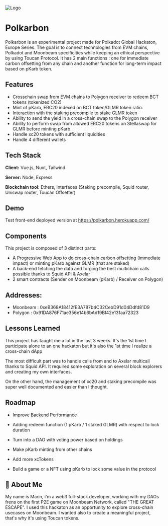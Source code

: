 
![Logo](https://polkarbon.herokuapp.com/logogreen.png)


# Polkarbon

Polkarbon is an experimental project made for Polkadot Global Hackaton, Europe Series.
The goal is to connect technologies from EVM chains, Polkadot and Moonbeam specificities while keeping an ethical perspective by using Toucan Protocol.
It has 2 main functions : one for immediate carbon offsetting from any chain and another function for long-term impact based on pKarb token.


## Features

- Crosschain swap from EVM chains to Polygon receiver to redeem BCT tokens (tokenized CO2)
- Mint of pKarb, ERC20 indexed on BCT token/GLMR token ratio.
- Interaction with the staking precompile to stake GLMR token
- Ability to send the yield in a cross-chain swap to the Polygon receiver
- Ability to perform swap from allowed ERC20 tokens on Stellaswap for GLMR before minting pKarb 
- Handle xc20 tokens with sufficient liquidities
- Handle 4 different wallets


## Tech Stack

**Client:** Vue.js, Nuxt, Tailwind

**Server:** Node, Express

**Blockchain tool:** Ethers, Interfaces (Staking precompile, Squid router, Uniswap router, Toucan Offsetter)

## Demo

Test front-end deployed version at https://polkarbon.herokuapp.com/


## Components

This project is composed of 3 distinct parts: 

- A Progressive Web App to do cross-chain carbon offsetting (immediate impact) or minting pKarb against GLMR (that are staked)
- A back-end fetching the data and forging the best multichain calls possible thanks to Squid API & Axelar
- 2 smart contracts (Sender on Moonbeam (pKarb) / Receiver on Polygon)

## Addresses:
- Moonbeam : 0xeB368A18412fE3A787b4C32CebD91d04Ddfd81D9
- Polygon : 0x91DA876F71ae356e14b6bAd19Bf42e131aa72323


## Lessons Learned

This project has taught me a lot in the last 3 weeks. It's the 1st time I participate alone to an one hackaton but it's also the 1st time I realize a cross-chain dApp

The most difficult part was to handle calls from and to Axelar multicall thanks to Squid API. It required some exploration on several block explorers and creating my own interfaces.

On the other hand, the management of xc20 and staking precompile was super well documented and easier than I thought.

## Roadmap

- Improve Backend Performance

- Adding redeem function (1 pKarb / 1 staked GLMR) with respect to lock duration

- Turn into a DAO with voting power based on holdings

- Make pKarb minting from other chains

- Add more xcTokens

- Build a game or a NFT using pKarb to lock some value in the protocol


## 🚀 About Me
My name is Marin, i'm a web3 full-stack developer, working with my DAOs frens on the first P2E game on Moonbeam Network, called "THE GREAT ESCAPE". I used this hackaton as an opportunity to explore cross-chain usecases on Moonbeam. I wanted also to create a meaningful project, that's why it's using Toucan tokens.
